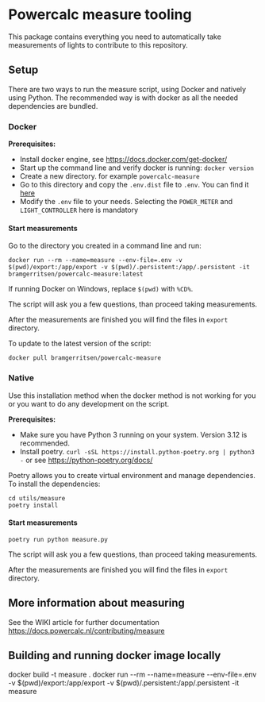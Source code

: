 # Powercalc measure tooling

This package contains everything you need to automatically take measurements of lights to contribute to this repository.

## Setup

There are two ways to run the measure script, using Docker and natively using Python.
The recommended way is with docker as all the needed dependencies are bundled.

### Docker

**Prerequisites:**
- Install docker engine, see https://docs.docker.com/get-docker/
- Start up the command line and verify docker is running: `docker version`
- Create a new directory. for example `powercalc-measure`
- Go to this directory and copy the `.env.dist` file to `.env`. You can find it [here](https://github.com/bramstroker/homeassistant-powercalc/blob/master/utils/measure/.env.dist)
- Modify the `.env` file to your needs. Selecting the `POWER_METER` and `LIGHT_CONTROLLER` here is mandatory

#### Start measurements

Go to the directory you created in a command line and run:

`docker run --rm --name=measure --env-file=.env -v $(pwd)/export:/app/export -v $(pwd)/.persistent:/app/.persistent -it bramgerritsen/powercalc-measure:latest`

If running Docker on Windows, replace `$(pwd)` with `%CD%`.

The script will ask you a few questions, than proceed taking measurements.

After the measurements are finished you will find the files in `export` directory.

To update to the latest version of the script:

`docker pull bramgerritsen/powercalc-measure`

### Native

Use this installation method when the docker method is not working for you or you want to do any development on the script.

**Prerequisites:**
- Make sure you have Python 3 running on your system. Version 3.12 is recommended.
- Install poetry. `curl -sSL https://install.python-poetry.org | python3 -` or see https://python-poetry.org/docs/

Poetry allows you to create virtual environment and manage dependencies.
To install the dependencies:

```
cd utils/measure
poetry install
```

#### Start measurements

```
poetry run python measure.py
```

The script will ask you a few questions, than proceed taking measurements.

After the measurements are finished you will find the files in `export` directory.

## More information about measuring

See the WIKI article for further documentation https://docs.powercalc.nl/contributing/measure

## Building and running docker image locally
docker build -t measure .
docker run --rm --name=measure --env-file=.env -v $(pwd)/export:/app/export -v $(pwd)/.persistent:/app/.persistent -it measure
